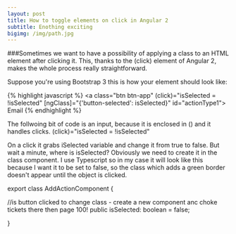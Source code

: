 ```yaml
---
layout: post
title: How to toggle elements on click in Angular 2
subtitle: Enothing exciting
bigimg: /img/path.jpg
---
```


###Sometimes we want to have a possibility of applying a class to an HTML element after clicking it. This, thanks to the (click) element of Angular 2, makes the whole process really straightforward.

Suppose you're using Bootstrap 3 this is how your element should look like:

{% highlight javascript %}
<a class="btn btn-app"
   (click)="isSelected = !isSelected"
   [ngClass]="{'button-selected': isSelected}"
   id="actionType1">
   <i class="fa fa-envelope-o"></i> Email
</a>
{% endhighlight %} 

The follwoing bit of code is an input, because it is enclosed in () and it handles clicks. 
(click)="isSelected = !isSelected"

On a click it grabs iSelected variable and change it from true to false. But wait a minute, where is isSelected? Obviously we need to create it in the class component. I use Typescript so in my case it will look like this because I want it to be set to false, so the class which adds a green border doesn't appear until the object is clicked.

export class AddActionComponent {

  //is button clicked to change class - create a new component anc choke tickets there then page 100!
  public isSelected: boolean = false;

}
